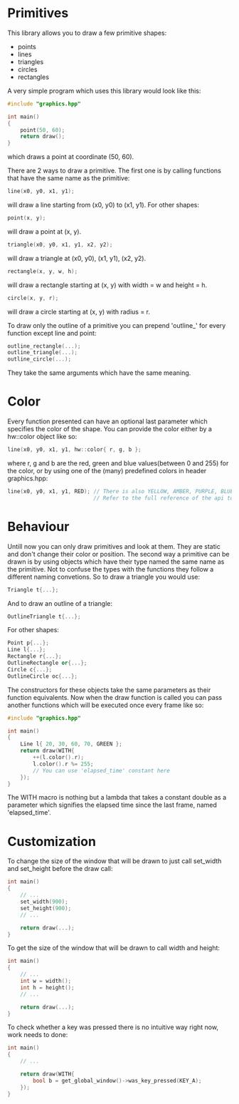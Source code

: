 # Primitives
This library allows you to draw a few primitive shapes:
* points
* lines
* triangles
* circles
* rectangles

A very simple program which uses this library would look like this:
```c++
#include "graphics.hpp"

int main()
{
    point(50, 60);
    return draw();
}
```
which draws a point at coordinate (50, 60).

There are 2 ways to draw a primitive. The first one is by calling functions that have the same name as the primitive:
```c++
line(x0, y0, x1, y1);
```
will draw a line starting from (x0, y0) to (x1, y1). For other shapes:
```c++
point(x, y);
``` 
will draw a point at (x, y).
```c++
triangle(x0, y0, x1, y1, x2, y2);
``` 
will draw a triangle at (x0, y0), (x1, y1), (x2, y2).
```c++
rectangle(x, y, w, h);
``` 
will draw a rectangle starting at (x, y) with width = w and height = h.
```c++
circle(x, y, r);
``` 
will draw a circle starting at (x, y) with radius = r.

To draw only the outline of a primitive you can prepend 'outline_' for every function except line and point:
```c++
outline_rectangle(...);
outline_triangle(...);
outline_circle(...);
```
They take the same arguments which have the same meaning.

# Color
Every function presented can have an optional last parameter which specifies the color of the shape. You can provide the color either by a hw::color object like so:
```c++
line(x0, y0, x1, y1, hw::color{ r, g, b };
```
where r, g and b are the red, green and blue values(between 0 and 255) for the color, or by using one of the (many) predefined colors in header graphics.hpp:
```c++
line(x0, y0, x1, y1, RED); // There is also YELLOW, AMBER, PURPLE, BLUE, GREEN, LIME etc.
                           // Refer to the full reference of the api to see all the colors predefined.
```

# Behaviour
Untill now you can only draw primitives and look at them. They are static and don't change their color or position. The second way a primitive can be drawn is by using objects which have their type named the same name as the primitive. Not to confuse the types with the functions they follow a different naming convetions.
So to draw a triangle you would use:
```c++
Triangle t{...};
``` 
And to draw an outline of a triangle:
```c++
OutlineTriangle t{...};
```
For other shapes:
```c++
Point p{...};
Line l{...};
Rectangle r{...};
OutlineRectangle or{...};
Circle c{...};
OutlineCircle oc{...};
```
The constructors for these objects take the same parameters as their function equivalents. 
Now when the draw function is called you can pass another functions which will be executed once every frame like so:
```c++
#include "graphics.hpp"

int main()
{
    Line l{ 20, 30, 60, 70, GREEN };
    return draw(WITH{
        ++(l.color().r);
        l.color().r %= 255;
        // You can use 'elapsed_time' constant here
    });
}
```
The WITH macro is nothing but a lambda that takes a constant double as a parameter which signifies the elapsed time since the last frame, named 'elapsed_time'.

# Customization
To change the size of the window that will be drawn to just call set_width and set_height before the draw call:
```c++
int main()
{
    // ...
    set_width(900);
    set_height(900);
    // ...

    return draw(...);
}
```
To get the size of the window that will be drawn to call width and height:
```c++
int main()
{
    // ...
    int w = width();
    int h = height();
    // ...

    return draw(...);
}
```

To check whether a key was pressed there is no intuitive way right now, work needs to done:
```c++
int main()
{
    // ...

    return draw(WITH{
        bool b = get_global_window()->was_key_pressed(KEY_A);
    });
}
```

